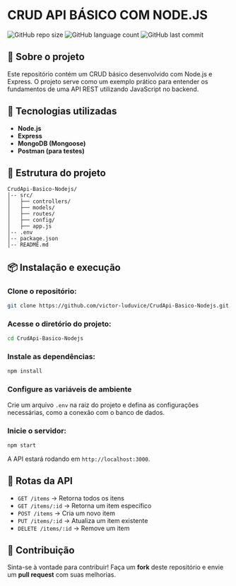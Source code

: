 # CRUD API BÁSICO COM NODE.JS

![GitHub repo size](https://img.shields.io/github/repo-size/victor-luduvice/CrudApi-Basico-Nodejs)
![GitHub language count](https://img.shields.io/github/languages/count/victor-luduvice/CrudApi-Basico-Nodejs)
![GitHub last commit](https://img.shields.io/github/last-commit/victor-luduvice/CrudApi-Basico-Nodejs)

## 📌 Sobre o projeto
Este repositório contém um CRUD básico desenvolvido com Node.js e Express. O projeto serve como um exemplo prático para entender os fundamentos de uma API REST utilizando JavaScript no backend.

## 🚀 Tecnologias utilizadas
- **Node.js**
- **Express**
- **MongoDB (Mongoose)**
- **Postman (para testes)**

## 📂 Estrutura do projeto
```
CrudApi-Basico-Nodejs/
│-- src/
│   ├── controllers/
│   ├── models/
│   ├── routes/
│   ├── config/
│   ├── app.js
│-- .env
│-- package.json
│-- README.md
```

## 📦 Instalação e execução
### Clone o repositório:
```bash
git clone https://github.com/victor-luduvice/CrudApi-Basico-Nodejs.git
```
### Acesse o diretório do projeto:
```bash
cd CrudApi-Basico-Nodejs
```
### Instale as dependências:
```bash
npm install
```
### Configure as variáveis de ambiente
Crie um arquivo `.env` na raiz do projeto e defina as configurações necessárias, como a conexão com o banco de dados.

### Inicie o servidor:
```bash
npm start
```
A API estará rodando em `http://localhost:3000`.

## 📌 Rotas da API
- `GET /items` → Retorna todos os itens
- `GET /items/:id` → Retorna um item específico
- `POST /items` → Cria um novo item
- `PUT /items/:id` → Atualiza um item existente
- `DELETE /items/:id` → Remove um item

## 🤝 Contribuição
Sinta-se à vontade para contribuir! Faça um **fork** deste repositório e envie um **pull request** com suas melhorias.


